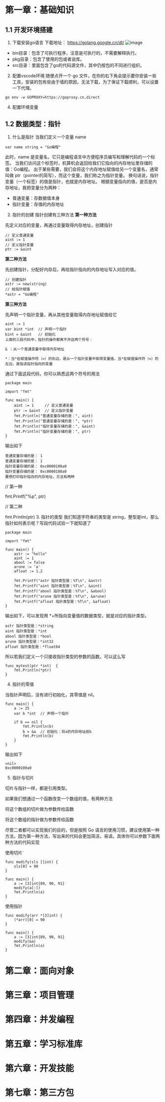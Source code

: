 # 第一章：基础知识
## 1.1 开发环境搭建
1. 下载安装go语言
下载地址： https://golang.google.cn/dl/
![image](https://user-images.githubusercontent.com/46108355/125374780-4bcbc600-e3ba-11eb-8317-4326a5431313.png)
- bin目录：包含了可执行程序，注意是可执行的，不需要解释执行。
- pkg目录：包含了使用的包或者说库。
- src目录：里面包含了go的代码源文件，其中仍按包的不同进行组织。
2. 配置vscode环境
随便点开一个 go 文件，在你的右下角会提示要你安装一些工具，安装的包有些由于墙的原因，无法下载，为了保证下载顺利，可以设置一下代理。
```
go env -w GOPROXY=https://goproxy.cn,direct
```
4. 配置环境变量
## 1.2 数据类型：指针
1. 什么是指针
当我们定义一个变量 name
```
var name string = "Go编程"
```
此时，name 是变量名，它只是编程语言中方便程序员编写和理解代码的一个标签。
当我们访问这个标签时，机算机会返回给我们它指向的内存地址里存储的值：Go编程。
出于某些需要，我们会将这个内存地址赋值给另一个变量名，通常叫做 ptr（pointer的简写），而这个变量，我们称之为指针变量。
换句话说，指针变量（一个标签）的值是指针，也就是内存地址。
根据变量指向的值，是否是内存地址，我把变量分为两种：
- 普通变量：存数据值本身
- 指针变量：存值的内存地址
2. 指针的创建
指针创建有三种方法
**第一种方法**

先定义对应的变量，再通过变量取得内存地址，创建指针
```
// 定义普通变量
aint := 1
// 定义指针变量
ptr := &aint
```
**第二种方法**

先创建指针，分配好内存后，再给指针指向的内存地址写入对应的值。
```
// 创建指针
astr := new(string)
// 给指针赋值
*astr = "Go编程"
```
**第三种方法**

先声明一个指针变量，再从其他变量取得内存地址赋值给它
```
aint := 1
var bint *int  // 声明一个指针
bint = &aint   // 初始化
上面的三段代码中，指针的操作都离不开这两个符号：

& ：从一个普通变量中取得内存地址

*：当*在赋值操作符（=）的右边，是从一个指针变量中取得变量值，当*在赋值操作符（=）的左边，是指该指针指向的变量
```
通过下面这段代码，你可以熟悉这两个符号的用法
```
package main

import "fmt"

func main() {
    aint := 1     // 定义普通变量
    ptr := &aint  // 定义指针变量
    fmt.Println("普通变量存储的是：", aint)
    fmt.Println("普通变量存储的是：", *ptr)
    fmt.Println("指针变量存储的是：", &aint)
    fmt.Println("指针变量存储的是：", ptr)
}
```
输出如下
```
普通变量存储的是： 1
普通变量存储的是： 1
指针变量存储的是： 0xc0000100a0
指针变量存储的是： 0xc0000100a0
要想打印指针指向的内存地址，方法有两种
```
// 第一种

fmt.Printf("%p", ptr)

// 第二种

fmt.Println(ptr)
3. 指针的类型
我们知道字符串的类型是 string，整型是int，那么指针如何表示呢？写段代码试验一下就知道了
```
package main

import "fmt"

func main() {
    astr := "hello"
    aint := 1
    abool := false
    arune := 'a'
    afloat := 1.2

    fmt.Printf("astr 指针类型是：%T\n", &astr)
    fmt.Printf("aint 指针类型是：%T\n", &aint)
    fmt.Printf("abool 指针类型是：%T\n", &abool)
    fmt.Printf("arune 指针类型是：%T\n", &arune)
    fmt.Printf("afloat 指针类型是：%T\n", &afloat)
}
```
输出如下，可以发现用 *+所指向变量值的数据类型，就是对应的指针类型。
```
astr 指针类型是：*string
aint 指针类型是：*int
abool 指针类型是：*bool
arune 指针类型是：*int32
afloat 指针类型是：*float64
```
所以若我们定义一个只接收指针类型的参数的函数，可以这么写
```
func mytest(ptr *int)  {
    fmt.Println(*ptr)
}
```
4. 指针的零值

当指针声明后，没有进行初始化，其零值是 nil。
```
func main() {
    a := 25
    var b *int  // 声明一个指针

    if b == nil {
        fmt.Println(b)
        b = &a  // 初始化：将a的内存地址给b
        fmt.Println(b)
    }
}
```
输出如下
```
<nil>
0xc0000100a0
```
5. 指针与切片

切片与指针一样，都是引用类型。

如果我们想通过一个函数改变一个数组的值，有两种方法

将这个数组的切片做为参数传给函数

将这个数组的指针做为参数传给函数

尽管二者都可以实现我们的目的，但是按照 Go 语言的使用习惯，建议使用第一种方法，因为第一种方法，写出来的代码会更加简洁，易读。具体你可以参数下面两种方法的代码实现

使用切片`
```
func modify(sls []int) {
    sls[0] = 90
}

func main() {
    a := [3]int{89, 90, 91}
    modify(a[:])
    fmt.Println(a)
}
```
使用指针
```
func modify(arr *[3]int) {
    (*arr)[0] = 90
}

func main() {
    a := [3]int{89, 90, 91}
    modify(&a)
    fmt.Println(a)
}
```
# 第二章：面向对象
# 第三章：项目管理
# 第四章：并发编程
# 第五章：学习标准库
# 第六章：开发技能
# 第七章：第三方包
